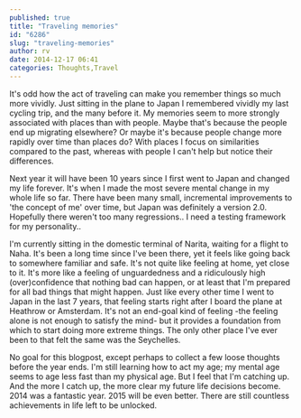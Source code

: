 ```yaml
---
published: true
title: "Traveling memories"
id: "6286"
slug: "traveling-memories"
author: rv
date: 2014-12-17 06:41
categories: Thoughts,Travel
---
```

It's odd how the act of traveling can make you remember things so much more vividly. Just sitting in the plane to Japan I remembered vividly my last cycling trip, and the many before it. My memories seem to more strongly associated with places than with people. Maybe that's because the people end up migrating elsewhere? Or maybe it's because people change more rapidly over time than places do? With places I focus on similarities compared to the past, whereas with people I can't help but notice their differences.

Next year it will have been 10 years since I first went to Japan and changed my life forever. It's when I made the most severe mental change in my whole life so far. There have been many small, incremental improvements to 'the concept of me' over time, but Japan was definitely a version 2.0. Hopefully there weren't too many regressions.. I need a testing framework for my personality..

I'm currently sitting in the domestic terminal of Narita, waiting for a flight to Naha. It's been a long time since I've been there, yet it feels like going back to somewhere familiar and safe. It's not quite like feeling at home, yet close to it. It's more like a feeling of unguardedness and a ridiculously high (over)confidence that nothing bad can happen, or at least that I'm prepared for all bad things that might happen. Just like every other time I went to Japan in the last 7 years, that feeling starts right after I board the plane at Heathrow or Amsterdam. It's not an end-goal kind of feeling -the feeling alone is not enough to satisfy the mind- but it provides a foundation from which to start doing more extreme things. The only other place I've ever been to that felt the same was the Seychelles.

No goal for this blogpost, except perhaps to collect a few loose thoughts before the year ends. I'm still learning how to act my age; my mental age seems to age less fast than my physical age. But I feel that I'm catching up. And the more I catch up, the more clear my future life decisions become. 2014 was a fantastic year. 2015 will be even better. There are still countless achievements in life left to be unlocked.
